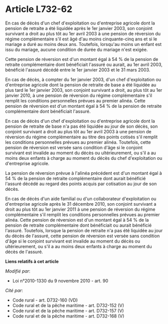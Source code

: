 # Article L732-62

En cas de décès d'un chef d'exploitation ou d'entreprise agricole dont la pension de retraite a été liquidée après le 1er
janvier 2003, son conjoint survivant a droit au plus tôt au 1er avril 2003 à une pension de réversion du régime
complémentaire s'il est âgé d'au moins cinquante-cinq ans et si le mariage a duré au moins deux ans. Toutefois, lorsqu'au
moins un enfant est issu du mariage, aucune condition de durée du mariage n'est exigée.

Cette pension de réversion est d'un montant égal à 54 % de la pension de retraite complémentaire dont bénéficiait l'assuré ou
aurait, au 1er avril 2003, bénéficié l'assuré décédé entre le 1er janvier 2003 et le 31 mars 2003.

En cas de décès, à compter du 1er janvier 2003, d'un chef d'exploitation ou d'entreprise agricole dont la pension de retraite
de base a été liquidée au plus tard le 1er janvier 2003, son conjoint survivant a droit, au plus tôt au 1er janvier 2010, à
une pension de réversion du régime complémentaire s'il remplit les conditions personnelles prévues au premier alinéa. Cette
pension de réversion est d'un montant égal à 54 % de la pension de retraite complémentaire dont bénéficiait l'assuré. 

En cas de décès d'un chef d'exploitation ou d'entreprise agricole dont la pension de retraite de base n'a pas été liquidée au
jour de son décès, son conjoint survivant a droit au plus tôt au 1er avril 2003 à une pension de réversion du régime
complémentaire au titre des points cotisés s'il remplit les conditions personnelles prévues au premier alinéa. Toutefois,
cette pension de réversion est versée sans condition d'âge si le conjoint survivant est invalide au moment du décès ou
ultérieurement, ou s'il a au moins deux enfants à charge au moment du décès du chef d'exploitation ou d'entreprise agricole.

La pension de réversion prévue à l'alinéa précédent est d'un montant égal à 54 % de la pension de retraite complémentaire
dont aurait bénéficié l'assuré décédé au regard des points acquis par cotisation au jour de son décès.

En cas de décès d'un aide familial ou d'un collaborateur d'exploitation ou d'entreprise agricole après le 31 décembre 2010,
son conjoint survivant a droit au plus tôt au 1er janvier 2011 à une pension de réversion du régime complémentaire s'il
remplit les conditions personnelles prévues au premier alinéa. Cette pension de réversion est d'un montant égal à 54 % de la
pension de retraite complémentaire dont bénéficiait ou aurait bénéficié l'assuré. Toutefois, lorsque la pension de retraite
n'a pas été liquidée au jour du décès de l'assuré, cette pension de réversion est versée sans condition d'âge si le conjoint
survivant est invalide au moment du décès ou ultérieurement, ou s'il a au moins deux enfants à charge au moment du décès de
l'assuré.

**Liens relatifs à cet article**

_Modifié par_:

  - Loi n°2010-1330 du 9 novembre 2010 - art. 90

_Cité par_:

  - Code rural - art. D732-160 (VD)
  - Code rural et de la pêche maritime - art. D732-152 (V)
  - Code rural et de la pêche maritime - art. D732-157 (V)
  - Code rural et de la pêche maritime - art. D732-168 (V)
